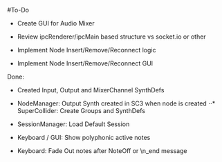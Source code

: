 #To-Do

- Create GUI for Audio Mixer

- Review ipcRenderer/ipcMain based structure vs socket.io or other

- Implement Node Insert/Remove/Reconnect logic
- Implement Node Insert/Remove/Reconnect GUI

Done:

- Created Input, Output and MixerChannel SynthDefs

- NodeManager: Output Synth created in SC3 when node is created
⋅⋅* SuperCollider: Create Groups and SynthDefs

- SessionManager: Load Default Session

- Keyboard / GUI: Show polyphonic active notes

- Keyboard: Fade Out notes after NoteOff or \n_end message
